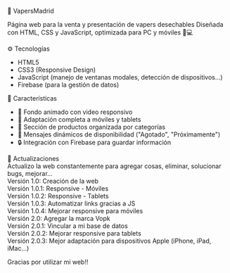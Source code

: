 🚬 VapersMadrid

Página web para la venta y presentación de vapers desechables
Diseñada con HTML, CSS y JavaScript, optimizada para PC y móviles 📱💻


⚙️ Tecnologías
- HTML5
- CSS3 (Responsive Design)
- JavaScript (manejo de ventanas modales, detección de dispositivos...)
- Firebase (para la gestión de datos)


🚀 Características
- 🎥 Fondo animado con video responsivo  
- 📱 Adaptación completa a móviles y tablets  
- 🛒 Sección de productos organizada por categorías  
- 🔔 Mensajes dinámicos de disponibilidad ("Agotado", "Próximamente")  
- 🔒 Integración con Firebase para guardar información  

🔄️ Actualizaciones  
Actualizo la web constantemente para agregar cosas, eliminar, solucionar bugs, mejorar...  
Versión 1.0: Creación de la web  
Versión 1.0.1: Responsive - Móviles  
Versión 1.0.2: Responsive - Tablets  
Versión 1.0.3: Automatizar links gracias a JS  
Versión 1.0.4: Mejorar responsive para móviles  
Versión 2.0: Agregar la marca Vopk  
Versión 2.0.1: Vincular a mi base de datos  
Versión 2.0.2: Mejorar responsive para tablets  
Versión 2.0.3: Mejor adaptación para dispositivos Apple (iPhone, iPad, iMac...)  
  
Gracias por utilizar mi web!!  
